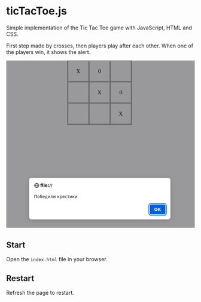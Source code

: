 # ticTacToe.js

Simple implementation of the Tic Tac Toe game with JavaScript, HTML and CSS.

First step made by crosses, then players play after each other. When one of the players win, it shows the alert.

!["Illustration from the game"](./img/main.png)

## Start

Open the `index.html` file in your browser.

## Restart

Refresh the page to restart.
